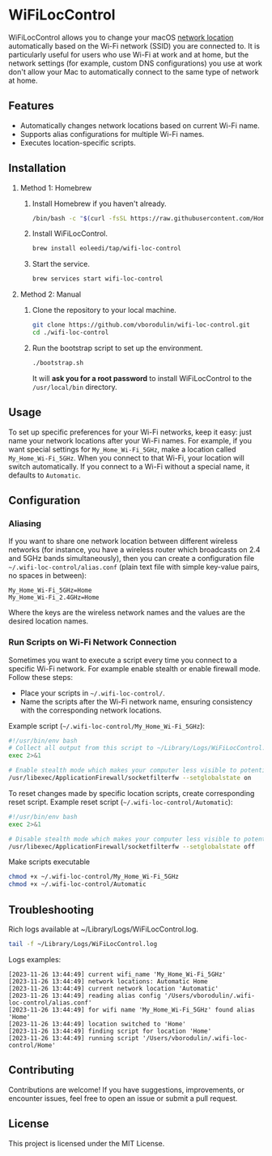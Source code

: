 # WiFiLocControl

WiFiLocControl allows you to change your
macOS [network location](https://support.apple.com/en-us/105129) automatically based on the Wi-Fi
network (SSID) you are connected to. It is particularly useful for users who use Wi-Fi at work and
at home, but the network settings (for example, custom DNS configurations) you use at work don't
allow your Mac to automatically connect to the same type of network at home.

## Features

- Automatically changes network locations based on current Wi-Fi name.
- Supports alias configurations for multiple Wi-Fi names.
- Executes location-specific scripts.

## Installation

1. Method 1: Homebrew
    1. Install Homebrew if you haven't already.

       ```bash
       /bin/bash -c "$(curl -fsSL https://raw.githubusercontent.com/Homebrew/install/HEAD/install.sh)"
       ```

    2. Install WiFiLocControl.

        ```bash
        brew install eoleedi/tap/wifi-loc-control
        ```

    3. Start the service.

        ```bash
        brew services start wifi-loc-control
        ```

2. Method 2: Manual
    1. Clone the repository to your local machine.

        ```bash
        git clone https://github.com/vborodulin/wifi-loc-control.git
        cd ./wifi-loc-control
        ```

    2. Run the bootstrap script to set up the environment.

        ```bash
        ./bootstrap.sh    
        ```

        It will **ask you for a root password** to install WiFiLocControl to the `/usr/local/bin`
        directory.

## Usage
To set up specific preferences for your Wi-Fi networks, keep it easy: just name your network locations after
your Wi-Fi names. For example, if you want special settings for `My_Home_Wi-Fi_5GHz`, make a
location called `My_Home_Wi-Fi_5GHz`. When you connect to that Wi-Fi, your location will switch
automatically. If you connect to a Wi-Fi without a special name, it defaults to `Automatic`.

## Configuration

### Aliasing

If you want to share one network location between different wireless networks (for instance, you
have a wireless router which broadcasts on 2.4 and 5GHz bands simultaneously), then you can create a
configuration file `~/.wifi-loc-control/alias.conf` (plain text file with simple key-value pairs, no
spaces in between):

```text
My_Home_Wi-Fi_5GHz=Home
My_Home_Wi-Fi_2.4GHz=Home
```

Where the keys are the wireless network names and the values are the desired location names.

### Run Scripts on Wi-Fi Network Connection

Sometimes you want to execute a script every time you connect to a specific Wi-Fi network. For
example enable stealth or enable firewall mode. Follow these
steps:

- Place your scripts in `~/.wifi-loc-control/`.
- Name the scripts after the Wi-Fi network name, ensuring consistency with the corresponding
  network locations.

Example script (`~/.wifi-loc-control/My_Home_Wi-Fi_5GHz`):

```bash
#!/usr/bin/env bash
# Collect all output from this script to ~/Library/Logs/WiFiLocControl.log
exec 2>&1

# Enable stealth mode which makes your computer less visible to potential attackers
/usr/libexec/ApplicationFirewall/socketfilterfw --setglobalstate on
```

To reset changes made by specific location scripts, create corresponding reset script.
Example reset script (`~/.wifi-loc-control/Automatic`):

```bash
#!/usr/bin/env bash
exec 2>&1

# Disable stealth mode which makes your computer less visible to potential attackers
/usr/libexec/ApplicationFirewall/socketfilterfw --setglobalstate off
```

Make scripts executable

```bash
chmod +x ~/.wifi-loc-control/My_Home_Wi-Fi_5GHz
chmod +x ~/.wifi-loc-control/Automatic
```

## Troubleshooting

Rich logs available at ~/Library/Logs/WiFiLocControl.log.

```bash
tail -f ~/Library/Logs/WiFiLocControl.log
```

Logs examples:

```text
[2023-11-26 13:44:49] current wifi_name 'My_Home_Wi-Fi_5GHz'
[2023-11-26 13:44:49] network locations: Automatic Home
[2023-11-26 13:44:49] current network location 'Automatic'
[2023-11-26 13:44:49] reading alias config '/Users/vborodulin/.wifi-loc-control/alias.conf'
[2023-11-26 13:44:49] for wifi name 'My_Home_Wi-Fi_5GHz' found alias 'Home'
[2023-11-26 13:44:49] location switched to 'Home'
[2023-11-26 13:44:49] finding script for location 'Home'
[2023-11-26 13:44:49] running script '/Users/vborodulin/.wifi-loc-control/Home'
```

## Contributing

Contributions are welcome! If you have suggestions, improvements, or encounter issues, feel free to
open an issue or submit a pull request.

## License

This project is licensed under the MIT License.

